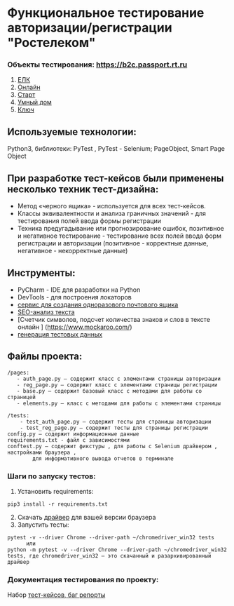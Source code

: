 # Функциональное тестирование авторизации/регистрации "Ростелеком"

### Объекты тестирования: https://b2c.passport.rt.ru

1. [ЕЛК](https://lk.rt.ru/)
1. [Онлайн](https://my.rt.ru/)
1. [Старт](https://start.rt.ru/)
1. [Умный дом](https://lk.smarthome.rt.ru/)
1. [Ключ](https://key.rt.ru/)

## Используемые технологии: 
Python3, библиотеки: PyTest , PyTest - Selenium; PageObject, Smart Page Object

## При разработке тест-кейсов были применены несколько техник тест-дизайна:
- Метод «черного ящика» - используется для всех тест-кейсов.
- Классы эквивалентности и анализа граничных значений - для тестирования полей ввода формы регистрации
- Техника предугадывание или прогнозирование ошибок, позитивное и негативное тестирование  - тестирование всех полей ввода форм регистрации и авторизации (позитивное - корректные данные, негативное - некорректные данные)

## Инструменты:
- PyCharm - IDE для разработки на Python
- DevTools - для построения локаторов
- [сервис для создания одноразового почтового ящика](https://temp-mail.org/ru/ )
- [SEO-анализ текста](https://text.ru/seo)
- [Счетчик символов, подсчет количества знаков и слов в тексте онлайн
] (https://www.mockaroo.com/)
- [генерация тестовых данных](https://www.blindtextgenerator.com/ru)


## Файлы проекта:
```
/pages:
   - auth_page.py – содержит класс с элементами страницы авторизации 
   - reg_page.py – содержит класс с элементами страницы регистрации
   - base.py – содержит базовый класс с методами для работы со страницей
   - elements.py – класс с методами для работы с элементами страницы

/tests:
    - test_auth_page.py – содержит тесты для страницы авторизации 
    - test_reg_page.py – содержит тесты для страницы регистрации 
config.py – содержит информационные данные
requirements.txt - файл с зависимостями
conftest.py – содержит фикстуры , для работы с Selenium драйвером , настройками браузера , 
        для информативного вывода отчетов в терминале
```
### Шаги по запуску тестов:
1. Установить requirements:
```
pip3 install -r requirements.txt
```
2. Скачать [драйвер](https://chromedriver.chromium.org/downloads) для вашей версии браузера 
3. Запустить тесты:
````
pytest -v --driver Chrome --driver-path ~/chromedriver_win32 tests
      или
python -m pytest -v --driver Chrome --driver-path ~/chromedriver_win32 tests, где chromedriver_win32 – это скачанный и разархивированный драйвер
````

### Документация тестирования по проекту:
Набор [тест-кейсов, баг репорты](https://docs.google.com/spreadsheets/d/1hjf-kMp_5_3oQwT0DCBYLYeP9vrCYdmqmVWGgZuIuxE/edit?usp=sharing)
